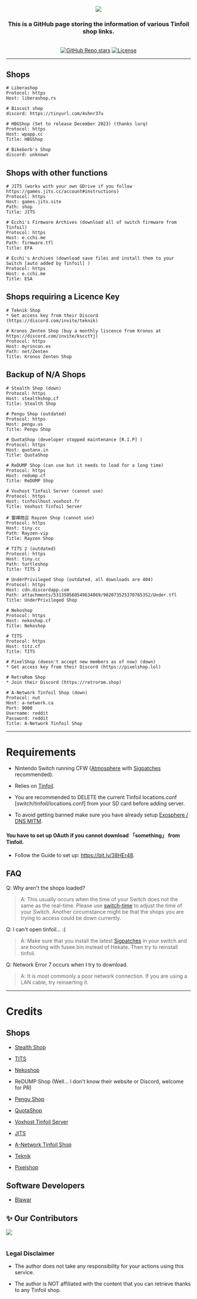 <div align="center">
<img src="https://readme-typing-svg.demolab.com?font=Roboto+Mono&pause=1000&center=true&random=false&width=435&lines=tinfoil-json">
<h3>This is a GitHub page storing the information of various Tinfoil shop links.</h3>
</div>

</br>

<div align="center">
  <a href="https://github.com/carcaschoi/tinfoil-json/stargazers"><img alt="GitHub Repo stars" src="https://img.shields.io/github/stars/carcaschoi/tinfoil-json?style=for-the-badge"></a>
  <a href="https://github.com/carcaschoi/tinfoil-json/blob/main/LICENSE"><img alt="License" src="https://img.shields.io/badge/license-AGPLv3-purple?style=for-the-badge"></a>
</div>

___

## Shops
```
# Liberashop
Protocol: https
Host: liberashop.rs
```
```
# Biscuit shop
discord: https://tinyurl.com/4shnr37u
```
```
# HBGShop (Set to release December 2023) (thanks lurq)
Protocol: https
Host: wpapp.cc
Title: HBGShop
```
```
# Bikeborb's Shop
discord: unknown
```

## Shops with other functions

```
# JITS (works with your own GDrive if you follow https://games.jits.cc/account#instructions)
Protocol: https
Host: games.jits.site
Path: shop
Title: JITS
```

```
# Ecchi's Firmware Archives (download all of switch firmware from Tinfoil)
Protocol: https
Host: e.cchi.me
Path: firmware.tfl
Title: EFA
```

```
# Ecchi's Archives (download save files and install them to your Switch [auto added by Tinfoil] )
Protocol: https
Host: e.cchi.me
Title: ESA
```
## Shops requiring a Licence Key

```
# Teknik Shop
* Get access key from their Discord (https://discord.com/invite/teknik)
```

```
# Kronos Zenten Shop (buy a monthly liscence from Kronos at https://discord.com/invite/kscctYj)
Protocol: https
Host: myrincon.es
Path: net/Zenten
Title: Kronos Zenten Shop
```

## Backup of N/A Shops

```
# Stealth Shop (down)
Protocol: https
Host: stealthshop.cf
Title: Stealth Shop
```

```
# Pengu Shop (outdated)
Protocol: https
Host: pengu.us
Title: Pengu Shop
```
```
# QuotaShop (developer stopped maintenance [R.I.P] )
Protocol: https
Host: quotanx.in
Title: QuotaShop
```

```
# ReDUMP Shop (can use but it needs to load for a long time)
Protocol: https
Host: redump.cf
Title: ReDUMP Shop
```

```
# Voxhost Tinfoil Server (cannot use)
Protocol: https
Host: tinfoilhost.voxhost.fr
Title: Voxhost Tinfoil Server
```

```
# 雷禪商店 Rayzen Shop (cannot use)
Protocol: https
Host: tiny.cc
Path: Rayzen-vip
Title: Rayzen Shop
```

```
# TITS 2 (outdated)
Protocol: https
Host: tiny.cc
Path: turtleshop
Title: TITS 2
```

```
# UnderPrivileged Shop (outdated, all downloads are 404)
Protocol: https
Host: cdn.discordapp.com
Path: attachments/531350560549634069/902073525370765352/Under.tfl
Title: UnderPrivileged Shop
```
```
# Nekoshop
Protocol: https
Host: nekoshop.cf
Title: Nekoshop
```

```
# TITS
Protocol: https
Host: titz.cf
Title: TITS
```
```
# PixelShop (doesn't accept new members as of now) (down)
* Get access key from their Discord (https://pixelshop.lol)
```

```
# RetroRom Shop
* Join their Discord (https://retrorom.shop)
```

```
# A-Network Tinfoil Shop (down)
Protocol: nut
Host: a-network.ca
Port: 9000
Username: reddit
Password: reddit
Title: A-Network Tinfoil Shop
```

---

# Requirements

* Nintendo Switch running CFW ([Atmosphere](https://github.com/Atmosphere-NX/Atmosphere/releases) with [Sigpatches](https://github.com/ITotalJustice/patches/releases) recommended).

* Relies on [Tinfoil](https://tinfoil.io).

* You are recommended to DELETE the current Tinfoil locations.conf [switch/tinfoil/locations.conf] from your SD card before adding server.

* To avoid getting banned make sure you have already setup [Exosphere / DNS MITM](https://rentry.org/ExosphereDNSMITM).

#### You have to set up OAuth if you cannot download  「something」  from Tinfoil.
* Follow the Guide to set up: https://bit.ly/38HEr48.

## FAQ

Q: Why aren't the shops loaded?

> A: This usually occurs when the time of your Switch does not the same as the real-time. Please use [switch-time](https://github.com/3096/switch-time) to adjust the time of your Switch. Another circumstance might be that the shops you are trying to access could be down currently.


Q: I can't open tinfoil... :(

> A: Make sure that you install the latest [Sigpatches](https://github.com/ITotalJustice/patches/releases/latest) in your switch and are booting with fusee.bin instead of Hekate. Then try to reinstall tinfoil.


Q: Network Error 7 occurs when I try to download.

> A: It is most commonly a poor network connection. If you are using a LAN cable, try reinserting it.

---

# Credits

## Shops

* [Stealth Shop](https://discord.gg/EZMAupDvWE)

* [TITS](https://discord.gg/QFXjFa3Jkh)

* [Nekoshop](https://discord.gg/pytKu48eMk)

* ReDUMP Shop (Well... I don't know their website or Discord, welcome for PR)

* [Pengu Shop](https://discord.gg/VAadvt9KFH)

* [QuotaShop](https://discord.gg/kjvT5ah)

* [Voxhost Tinfoil Server](https://tinfoil.voxhost.fr/discord)

* [JITS](https://discord.gg/vGqsaD2)

* [A-Network Tinfoil Shop](https://a-network.ca/switch.php)

* [Teknik](https://teknik.app)

* [Pixelshop](https://pixelshop.lol/)


## Software Developers

* [Blawar](https://github.com/blawar)


## ✨ Our Contributors

<a href="https://github.com/carcaschoi/tinfoil-json/graphs/contributors">
  <img src="https://contrib.rocks/image?repo=carcaschoi/tinfoil-json" />
</a>


</br>
</br>


### Legal Disclaimer 
- The author does not take any responsibility for your actions using this service.

- The author is NOT affiliated with the content that you can retrieve thanks to any Tinfoil shop.
